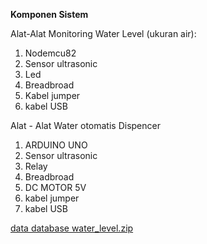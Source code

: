 **Komponen Sistem**

Alat-Alat Monitoring Water Level (ukuran air):
1) Nodemcu82
2) Sensor ultrasonic
3) Led
4) Breadbroad
5) Kabel jumper
6) kabel USB

Alat - Alat Water otomatis Dispencer
1) ARDUINO UNO
2) Sensor ultrasonic
3) Relay
4) Breadbroad
5) DC MOTOR 5V
6) kabel jumper
7) kabel USB

[data database water_level.zip](https://github.com/user-attachments/files/19414466/data.database.water_level.zip)
